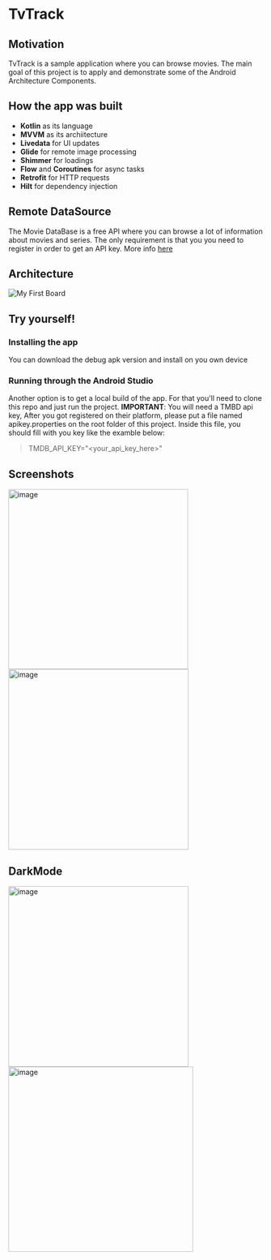 # TvTrack


## Motivation
TvTrack is a sample application where you can browse movies. The main goal of this project is to apply and 
demonstrate some of the Android Architecture Components.

## How the app was built
- **Kotlin** as its language
- **MVVM** as its archiitecture
- **Livedata** for UI updates
- **Glide** for remote image processing
- **Shimmer** for loadings
- **Flow** and **Coroutines** for async tasks
- **Retrofit** for HTTP requests
- **Hilt** for dependency injection

## Remote DataSource
The Movie DataBase is a free API where you can browse a lot of information about movies and series.
The only requirement is that you you need to register in order to get an API key. More info [here](https://www.themoviedb.org/documentation/api)

## Architecture

![My First Board](https://user-images.githubusercontent.com/4106155/215655956-ea1ec4ba-767e-4ec6-b966-f6aa08d22bba.jpg)

## Try yourself!
### Installing the app
You can download the debug apk version and install on you own device
### Running through the Android Studio
Another option is to get a local build of the app. For that you'll need to clone this repo and just run the project.
**IMPORTANT**: You will need a TMBD api key, After you got registered on their platform, please put a file named apikey.properties on the root folder of this project. Inside this file, you should fill with you key like the examble below:
> TMDB_API_KEY="<your_api_key_here>"

## Screenshots
<img width="355" alt="image" src="https://user-images.githubusercontent.com/4106155/215658485-ce317a59-2a5d-4e19-8842-ca8eaabccdf6.png"> <img width="356" alt="image" src="https://user-images.githubusercontent.com/4106155/215658595-397ad2ef-0bae-4806-a18b-a7ec55ffdf93.png">

## DarkMode

<img width="356" alt="image" src="https://user-images.githubusercontent.com/4106155/215658707-528670ea-e9b3-4c47-a302-615799001bf1.png"> <img width="365" alt="image" src="https://user-images.githubusercontent.com/4106155/215658733-63073ecd-268c-4caa-af18-420f03c2cfe6.png">



